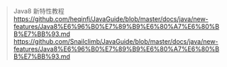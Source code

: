 > Java8 新特性教程
> https://github.com/heqinfj/JavaGuide/blob/master/docs/java/new-features/Java8%E6%96%B0%E7%89%B9%E6%80%A7%E6%80%BB%E7%BB%93.md
> https://github.com/Snailclimb/JavaGuide/blob/master/docs/java/new-features/Java8%E6%96%B0%E7%89%B9%E6%80%A7%E6%80%BB%E7%BB%93.md